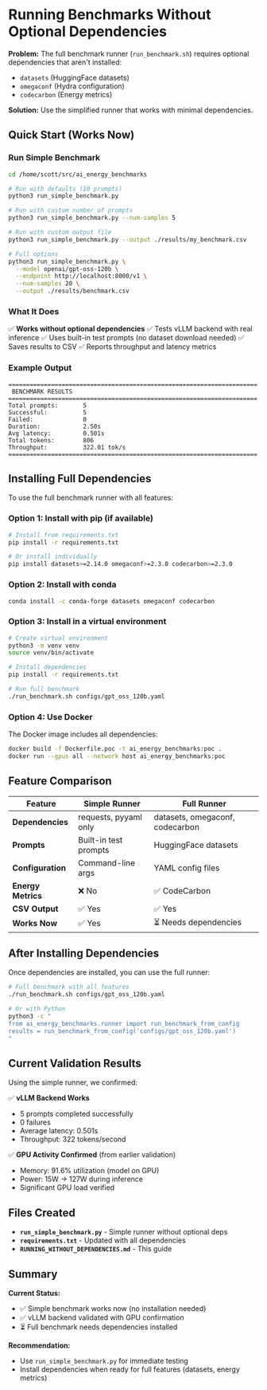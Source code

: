 # Running Benchmarks Without Optional Dependencies

**Problem:** The full benchmark runner (`run_benchmark.sh`) requires optional dependencies that aren't installed:
- `datasets` (HuggingFace datasets)
- `omegaconf` (Hydra configuration)
- `codecarbon` (Energy metrics)

**Solution:** Use the simplified runner that works with minimal dependencies.

## Quick Start (Works Now)

### Run Simple Benchmark

```bash
cd /home/scott/src/ai_energy_benchmarks

# Run with defaults (10 prompts)
python3 run_simple_benchmark.py

# Run with custom number of prompts
python3 run_simple_benchmark.py --num-samples 5

# Run with custom output file
python3 run_simple_benchmark.py --output ./results/my_benchmark.csv

# Full options
python3 run_simple_benchmark.py \
  --model openai/gpt-oss-120b \
  --endpoint http://localhost:8000/v1 \
  --num-samples 20 \
  --output ./results/benchmark.csv
```

### What It Does

✅ **Works without optional dependencies**
✅ Tests vLLM backend with real inference
✅ Uses built-in test prompts (no dataset download needed)
✅ Saves results to CSV
✅ Reports throughput and latency metrics

### Example Output

```
======================================================================
 BENCHMARK RESULTS
======================================================================
Total prompts:       5
Successful:          5
Failed:              0
Duration:            2.50s
Avg latency:         0.501s
Total tokens:        806
Throughput:          322.01 tok/s
======================================================================
```

## Installing Full Dependencies

To use the full benchmark runner with all features:

### Option 1: Install with pip (if available)

```bash
# Install from requirements.txt
pip install -r requirements.txt

# Or install individually
pip install datasets>=2.14.0 omegaconf>=2.3.0 codecarbon>=2.3.0
```

### Option 2: Install with conda

```bash
conda install -c conda-forge datasets omegaconf codecarbon
```

### Option 3: Install in a virtual environment

```bash
# Create virtual environment
python3 -m venv venv
source venv/bin/activate

# Install dependencies
pip install -r requirements.txt

# Run full benchmark
./run_benchmark.sh configs/gpt_oss_120b.yaml
```

### Option 4: Use Docker

The Docker image includes all dependencies:

```bash
docker build -f Dockerfile.poc -t ai_energy_benchmarks:poc .
docker run --gpus all --network host ai_energy_benchmarks:poc
```

## Feature Comparison

| Feature | Simple Runner | Full Runner |
|---------|---------------|-------------|
| **Dependencies** | requests, pyyaml only | datasets, omegaconf, codecarbon |
| **Prompts** | Built-in test prompts | HuggingFace datasets |
| **Configuration** | Command-line args | YAML config files |
| **Energy Metrics** | ❌ No | ✅ CodeCarbon |
| **CSV Output** | ✅ Yes | ✅ Yes |
| **Works Now** | ✅ Yes | ⏳ Needs dependencies |

## After Installing Dependencies

Once dependencies are installed, you can use the full runner:

```bash
# Full benchmark with all features
./run_benchmark.sh configs/gpt_oss_120b.yaml

# Or with Python
python3 -c "
from ai_energy_benchmarks.runner import run_benchmark_from_config
results = run_benchmark_from_config('configs/gpt_oss_120b.yaml')
"
```

## Current Validation Results

Using the simple runner, we confirmed:

✅ **vLLM Backend Works**
- 5 prompts completed successfully
- 0 failures
- Average latency: 0.501s
- Throughput: 322 tokens/second

✅ **GPU Activity Confirmed** (from earlier validation)
- Memory: 91.6% utilization (model on GPU)
- Power: 15W → 127W during inference
- Significant GPU load verified

## Files Created

- **`run_simple_benchmark.py`** - Simple runner without optional deps
- **`requirements.txt`** - Updated with all dependencies
- **`RUNNING_WITHOUT_DEPENDENCIES.md`** - This guide

## Summary

**Current Status:**
- ✅ Simple benchmark works now (no installation needed)
- ✅ vLLM backend validated with GPU confirmation
- ⏳ Full benchmark needs dependencies installed

**Recommendation:**
- Use `run_simple_benchmark.py` for immediate testing
- Install dependencies when ready for full features (datasets, energy metrics)
